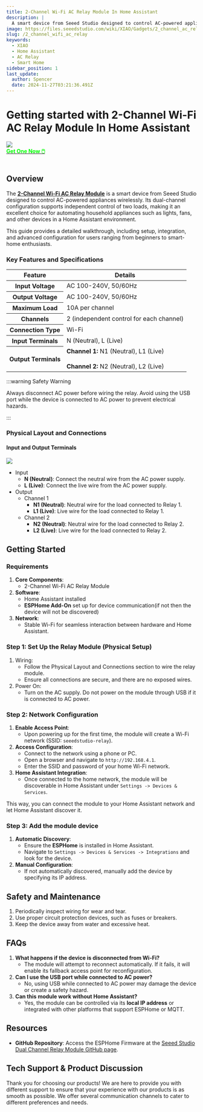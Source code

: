 ```yaml
---
title: 2-Channel Wi-Fi AC Relay Module In Home Assistant
description: |
  A smart device from Seeed Studio designed to control AC-powered appliances wirelessly
image: https://files.seeedstudio.com/wiki/XIAO/Gadgets/2_channel_ac_relay/dual_smart_relay_module_for_xiao_45font.webp
slug: /2_channel_wifi_ac_relay
keywords:
  - XIAO
  - Home Assistant
  - AC Relay
  - Smart Home
sidebar_position: 1
last_update:
  author: Spencer
  date: 2024-11-27T03:21:36.491Z
---
```


# Getting started with 2-Channel Wi-Fi AC Relay Module In Home Assistant

<div style={{textAlign:'center'}}><img src="https://files.seeedstudio.com/wiki/XIAO/Gadgets/2_channel_ac_relay/2-114993526-dual-smart-relay-module-for-xiao-45font.jpg" style={{width:420, height:'auto'}}/></div>

<div class="get_one_now_container" style={{textAlign: 'center'}}>
    <a class="get_one_now_item" href="https://www.seeedstudio.com/Dual-Smart-Relay-Module-for-XIAO-p-6309.html?utm_source=wiki">
            <strong><span><font color={'FFFFFF'} size={"4"}> Get One Now 🖱️</font></span></strong>
    </a>
</div><br />

## Overview

The **[2-Channel Wi-Fi AC Relay Module](https://www.seeedstudio.com/Dual-Smart-Relay-Module-for-XIAO-p-6309.html)** is a smart device from Seeed Studio designed to control AC-powered appliances wirelessly. Its dual-channel configuration supports independent control of two loads, making it an excellent choice for automating household appliances such as lights, fans, and other devices in a Home Assistant environment.

This guide provides a detailed walkthrough, including setup, integration, and advanced configuration for users ranging from beginners to smart-home enthusiasts.

### Key Features and Specifications

<div class="table-center">
<table align="center">
    <thead>
        <tr>
            <th>Feature</th>
            <th>Details</th>
        </tr>
    </thead>
    <tbody>
        <tr>
            <th>Input Voltage</th>
            <td>AC 100-240V, 50/60Hz</td>
        </tr>
        <tr>
            <th>Output Voltage</th>
            <td>AC 100-240V, 50/60Hz</td>
        </tr>
        <tr>
            <th>Maximum Load</th>
            <td>10A per channel</td>
        </tr>
        <tr>
            <th>Channels</th>
            <td>2 (independent control for each channel)</td>
        </tr>
        <tr>
            <th>Connection Type</th>
            <td>Wi-Fi</td>
        </tr>
        <tr>
            <th>Input Terminals</th>
            <td>N (Neutral), L (Live)</td>
        </tr>
        <tr>
            <th rolspan="2">Output Terminals</th>
            <td><b>Channel 1:</b> N1 (Neutral), L1 (Live) <br></br> <b>Channel 2:</b> N2 (Neutral), L2 (Live)</td>
        </tr>
    </tbody>
</table>
</div>

:::warning Safety Warning

Always disconnect AC power before wiring the relay. Avoid using the USB port while the device is connected to AC power to prevent electrical hazards.

:::

### Physical Layout and Connections

#### Input and Output Terminals

<div style={{textAlign: 'center'}}><img src="https://files.seeedstudio.com/wiki/XIAO/Gadgets/2_channel_ac_relay/relay_connections.png" style={{width: 600, height: 'auto'}}/></div>

- Input
  - **N (Neutral)**: Connect the neutral wire from the AC power supply.
  - **L (Live)**: Connect the live wire from the AC power supply.
- Output
  - Channel 1
    - **N1 (Neutral)**: Neutral wire for the load connected to Relay 1.
    - **L1 (Live)**: Live wire for the load connected to Relay 1.
  - Channel 2
    - **N2 (Neutral)**: Neutral wire for the load connected to Relay 2.
    - **L2 (Live)**: Live wire for the load connected to Relay 2.

## Getting Started

### Requirements

1. **Core Components**:
   - 2-Channel Wi-Fi AC Relay Module
2. **Software**:
   - Home Assistant installed
   - **ESPHome  Add-On** set up for device communication(if not then the device will not be discovered)
3. **Network**:
   - Stable Wi-Fi for seamless interaction between hardware and Home Assistant.

### Step 1: Set Up the Relay Module (Physical Setup)

1. Wiring:
    - Follow the Physical Layout and Connections section to wire the relay module.
    - Ensure all connections are secure, and there are no exposed wires.
2. Power On:
    - Turn on the AC supply. Do not power on the module through USB if it is connected to AC power.

### Step 2: Network Configuration

1. **Enable Access Point**:
   - Upon powering up for the first time, the module will create a Wi-Fi network (SSID: `seeedstudio-relay`).
2. **Access Configuration**:
   - Connect to the network using a phone or PC.
   - Open a browser and navigate to `http://192.168.4.1`.
   - Enter the SSID and password of your home Wi-Fi network.
3. **Home Assistant Integration**:
   - Once connected to the home network, the module will be discoverable in Home Assistant under `Settings -> Devices & Services`.

This way, you can connect the module to your Home Assistant network and let Home Assistant discover it.

### Step 3: Add the module device

1. **Automatic Discovery**:
   - Ensure the **ESPHome** is installed in Home Assistant.
   - Navigate to `Settings -> Devices & Services -> Integrations` and look for the device.
2. **Manual Configuration**:
   - If not automatically discovered, manually add the device by specifying its IP address.

## Safety and Maintenance

1. Periodically inspect wiring for wear and tear.
2. Use proper circuit protection devices, such as fuses or breakers.
3. Keep the device away from water and excessive heat.

## FAQs

1. **What happens if the device is disconnected from Wi-Fi?**
   - The module will attempt to reconnect automatically. If it fails, it will enable its fallback access point for reconfiguration.
2. **Can I use the USB port while connected to AC power?**
   - No, using USB while connected to AC power may damage the device or create a safety hazard.
3. **Can this module work without Home Assistant?**
   - Yes, the module can be controlled via its **local IP address** or integrated with other platforms that support ESPHome or MQTT.

## Resources

- **GitHub Repository**: Access the ESPHome Firmware at the [Seeed Studio Dual Channel Relay Module GitHub page](https://github.com/limengdu/2-Channel_Relay_based_on_XIAO_ESP32C3).

## Tech Support & Product Discussion

Thank you for choosing our products! We are here to provide you with different support to ensure that your experience with our products is as smooth as possible. We offer several communication channels to cater to different preferences and needs.

<div class="button_tech_support_container">
<a href="https://forum.seeedstudio.com/" class="button_forum"></a>
<a href="https://www.seeedstudio.com/contacts" class="button_email"></a>
</div>

<div class="button_tech_support_container">
<a href="https://discord.gg/kpY74apCWj" class="button_discord"></a>
<a href="https://github.com/Seeed-Studio/wiki-documents/discussions/69" class="button_discussion"></a>
</div>
